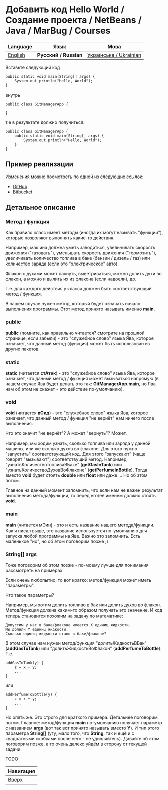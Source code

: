 # Добавить код Hello World / Создание проекта / NetBeans / Java / MarBug / Courses

| Language | Язык | Мова |
| -------- | ---- | ---- |
| [English](README.md) | **Русский / Russian** | [Українська / Ukrainian](README.uk.md) |

Вставьте следующий код

    public static void main(String[] args) {
        System.out.println("Hello, World");
    }

внутрь

    public class GitManagerApp {

    }

т.е в результате должно получиться:

    public class GitManagerApp {
        public static void main(String[] args) {
            System.out.println("Hello, World");
        }
    }

## Пример реализации ##

Изменения можно посмотреть по одной из следующих ссылок:

* [GitHub](https://github.com/marbug/courses-marbug-java/blob/v0.5_add-hello-world-code/git-manager-app/GitManagerApp/src/main/java/com/mycompany/gitmanagerapp/GitManagerApp.java)
* [Bitbucket](https://bitbucket.org/marbug/courses-marbug-java/src/d592cefd1b637a1e54531c902037c6788d3052f6/git-manager-app/GitManagerApp/src/main/java/com/mycompany/gitmanagerapp/GitManagerApp.java?at=v0.5_add-hello-world-code&fileviewer=file-view-default)

## Детальное описание ##

### Метод / функция ###

Как правило класс имеет методы (иногда их могут называть "функции"), которые позволяют выполнять какие-то действия.

Например, машина должна уметь заводиться, увеличивать скорость движения ("газовать"), уменьшать скорость движения ("тормозить"), увеличивать количество топлива в баке (бензин / дизель / газ) или количество заряда (если это "электрическое" авто). 

Флакон с духами может пахнуть, выветриваться, можно долить духи во флакон, а можно и вылить их из флакона (если надоели), др.

Т.е. для каждого действия у класса должен быть соответствующий метод / функция.

В нашем случае нужен метод, который будет означать начало выполнения программы. Этот метод принято называть именно **main**.  

### public ###

**public** (помните, как правильно читается? смотрите на прошлой странице, если забыли) - это "служебное слово" языка Ява, которое означает, что данный метод (функция) может быть использован из других пакетов.

### static ###

**static** (читается **стАтик**) - это "служебное слово" языка Ява, которое означает, что данный метод / фукнция может вызываться напрямую (в нашем случае Ява будет делать это так: **GitManagerApp.main**, но Ява нам об этом не скажет - это действие по-умолчанию).

### void ###

**void** (читается **вОид**) - это "служебное слово" языка Ява, которое означает, что данный метод / функция "не вернёт" нам ничего после выполнения.

Что это значит "не вернёт"? А может "вернуть"? Может.

Например, мы ходим узнать, сколько топлива или заряда у данной машины, или же сколько духов во флаконе. Для этого нужно "запустить" соответствующий код. Для этого "запускают" (чаще говорят "вызывают") соответствущий метод. Например, "узнатьКоличествоТопливаВБаке" (**getGasInTank**) или "узнатьКоличествоДуховВоФлаконе" (**getPerfumeInBottle**). Тогда вместо **void** будет стоять **double** или **float** или даже ... Но об этом потом.

Главное на данный момент запомнить, что если нам не важен результат выполнения метода/функции, то перед его/её именем должно стоять **void**.

### main ###

**main** (читается мЭин) - это и есть название нашего метода/функции. Как я писал выше, это название используется по-умолчанию для запуска любой программы на Яве. Важно это запомнить. Есть маленькое "но", но об этом поговорим позже ;) 

### String[] args ###

Тоже поговорим об этом позже - по-моему лучше для понимания рассмотреть на примерах. 

Если очень любопытно, то вот кратко: метод/функция может иметь "параметры".

Что такое параметры?

Например, мы хотим долить топливо в бак или долить духов во флакон. Метод/функция должна каким-то образом получать это значение. И код теперь становится похожим на задачу по математике:

    Допустим у нас в баке/флаконе имеется X единиц жидкости. 
    Мы долили Y единиц жидкости. 
    Сколько единиц жидкости стало в баке/флаконе?  

В этом случае нам нужен метод/функция "долитьЖидкостьВБак" (**addGasToTank**) или "долитьЖидкостьВоФлакон" (**addPerfumeToBottle**). Т.е.

    addGasToTank(y) {
        z = x + y;
        ...
    }

или

    addPerfumeToBottle(y) {
        z = x + y;
        ...
    }

Но опять же. Это строго для краткого примера. Детальнее поговорим потом. Главное: метод/функция **main** по-умолчанию получает параметр с названием **args** (вот так вот принято называть вместо **Y**). И тип этого параметра **String[]** (угу, мало того, что **String**, так и ещё и с квадратными скобками после него - не удивляйтесь). Давайте об этом поговорим позже, а то очень далеко уйдём в сторону от текущей задачи.

TODO

| Навигация                |
| ------------------------ |
| [Вверх](../README.ru.md) |
